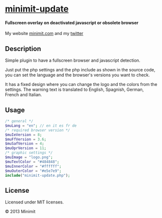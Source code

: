 # [minimit-update](http://www.minimit.com/projects/code/minimit-update)
#### Fullscreen overlay on deactivated javascript or obsolete browser

My website [minimit.com](http://www.minimit.com) and my [twitter](http://twitter.com/beaver82minimit)

Description
-------
Simple plugin to have a fullscreen browser and javascript detection.

Just put the php settings and the php include as shown in the source code, you can set the language and the browser's versions you want to check.

It has a fixed design where you can change the logo and the colors from the settings. The warning text is translated to English, Spagnish, German, French and Italian.

Usage
-------

``` php
/* general */
$muLang = "en"; // en it es fr de
/* required browser version */
$muIeVersion = 8;
$muFfVersion = 3.6;
$muSafVersion = 4;
$muOprVersion = 11;
/* graphic settings */
$muImage = "logo.png";
$muTextColor = "#484848";
$muInnerColor = "#ffffff";
$muOuterColor = "#e5e7e9";
include("minimit-update.php");
```

License
-------
Licensed under MIT licenses.

© 2013 Minimit
